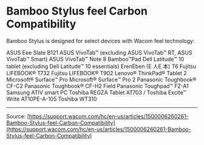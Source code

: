 # Bamboo Stylus feel Carbon Compatibility

Bamboo Stylus is designed for select devices with Wacom feel technology:

ASUS Eee Slate B121
ASUS VivoTab™ (excluding ASUS VivoTab™ RT, ASUS VivoTab™ Smart)
ASUS VivoTab™
Note 8 Bamboo™Pad
Dell Latitude™ 10 tablet (excluding Dell Latitude™ 10 essentials)
ErenEben (E 人E 本) T6
Fujitsu LIFEBOOK® T732
Fujitsu LIFEBOOK® T902
Lenovo® ThinkPad® Tablet 2
Microsoft® Surface™
Pro Microsoft® Surface™ Pro 2
Panasonic Toughbook® CF-C2
Panasonic Toughbook® CF-H2
Field Panasonic Toughpad™ FZ-A1
Samsung ATIV smart PC
Toshiba REGZA Tablet AT703 / Toshiba Excite™ Write AT10PE-A-105
Toshiba WT310

---
Source: [https://support.wacom.com/hc/en-us/articles/1500006260261-Bamboo-Stylus-feel-Carbon-Compatibility](https://support.wacom.com/hc/en-us/articles/1500006260261-Bamboo-Stylus-feel-Carbon-Compatibility)
